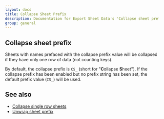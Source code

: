 ```yaml
---
layout: docs
title: Collapse Sheet Prefix
description: Documentation for Export Sheet Data's 'Collapse sheet prefix' option.
group: general
---
```


Collapse sheet prefix
---------------------
Sheets with names prefaced with the collapse prefix value will be collapsed if they have only one row of data (not counting keys).

By default, the collapse prefix is `CS_` (short for "**C**ollapse **S**heet"). If the collapse prefix has been enabled but no prefix string has been set, the default prefix value (`CS_`) will be used.

See also
--------
- [Collapse single row sheets](collapsesinglerowsheets.md)
- [Unwrap sheet prefix](unwrapprefix.md)
